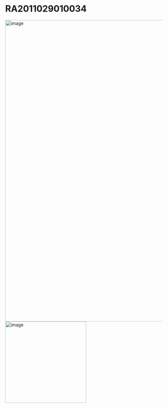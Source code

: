 # RA2011029010034

<img width="960" alt="image" src="https://user-images.githubusercontent.com/72687585/232095579-da08dbba-cf3d-4b0a-a3ac-8b5a0435921d.png">
<img width="259" alt="image" src="https://user-images.githubusercontent.com/72687585/232095818-c2bb5109-8272-4d47-afef-bfccca6d9959.png">
